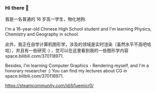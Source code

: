 ### Hi there 👋

我是一名普通的 16 岁高一学生，物化地狗.

I'm a 16-year-old Chinese High School student and I'm learning Physics, Chemistry and Geography in school.

此外，我正在自学计算机图形学，涉及的领域是实时渲染（虽然水平不高吧哈哈），并且有一些研究 :) ，您可以在这里看到我的一些图形学内容 space.bilibili.com/370118971.

Besides, I'm learning Computer Graphics - Rendering myself, and I'm a honorary researcher :)  You can find my lectures about CG in space.bilibili.com/370118971.

https://steamcommunity.com/id/b1uemicr0/
